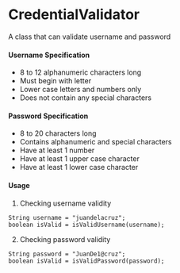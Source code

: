 # CredentialValidator
A class that can validate username and password

#### Username Specification
* 8 to 12 alphanumeric characters long
* Must begin with letter
* Lower case letters and numbers only
* Does not contain any special characters

#### Password Specification
* 8 to 20 characters long
* Contains alphanumeric and special characters
* Have at least 1 number
* Have at least 1 upper case character
* Have at least 1 lower case character

#### Usage
1. Checking username validity
```
String username = "juandelacruz";
boolean isValid = isValidUsername(username);
```
2. Checking password validity
```
String password = "JuanDe1@cruz";
boolean isValid = isValidPassword(password);
```
